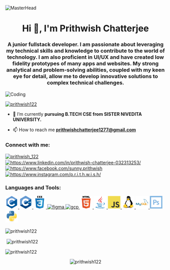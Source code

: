 ![MasterHead](https://user-images.githubusercontent.com/10498744/210012254-234538ff-d198-48aa-8964-37e6fd45d227.gif)
<h1 align="center">Hi 👋, I'm Prithwish Chatterjee</h1>
<h3 align="center">A junior fullstack developer. I am passionate about leveraging my technical skills and knowledge to contribute to the world of technology. I am also proficient in UI/UX and have created low fidelity prototypes of many apps and websites. My strong analytical and problem-solving abilities, coupled with my keen eye for detail, allow me to develop innovative solutions to complex technical challenges.
</h3>
<img align="center" alt="Coding" width="200" src="https://media.tenor.com/DimzPZMypFcAAAAM/laptop.gif">


<p align="left"> <a href="https://github.com/ryo-ma/github-profile-trophy"><img src="https://github-profile-trophy.vercel.app/?username=prithwish122" alt="prithwish122" /></a> </p>
                                         
                                           

- 🌱 I’m currently **pursuing B.TECH CSE from SISTER NIVEDITA UNIVERSITY.**           

- 📫 How to reach me **prithwishchatterjee1277@gmail.com**

<h3 align="left">Connect with me:</h3>
<p align="left">
<a href="https://twitter.com/prithwish_122" target="blank"><img align="center" src="https://raw.githubusercontent.com/rahuldkjain/github-profile-readme-generator/master/src/images/icons/Social/twitter.svg" alt="prithwish_122" height="30" width="40" /></a>
<a href="https://www.linkedin.com/in/prithwish-chatterjee-032313253/" target="blank"><img align="center" src="https://raw.githubusercontent.com/rahuldkjain/github-profile-readme-generator/master/src/images/icons/Social/linked-in-alt.svg" alt="https://www.linkedin.com/in/prithwish-chatterjee-032313253/" height="30" width="40" /></a>
<a href="https://www.facebook.com/sunny.prithwish/" target="blank"><img align="center" src="https://raw.githubusercontent.com/rahuldkjain/github-profile-readme-generator/master/src/images/icons/Social/facebook.svg" alt="https://www.facebook.com/sunny.prithwish" height="30" width="40" /></a>
<a href="https://www.instagram.com/p.r.i.t.h.w.i.s.h/" target="blank"><img align="center" src="https://raw.githubusercontent.com/rahuldkjain/github-profile-readme-generator/master/src/images/icons/Social/instagram.svg" alt="https://www.instagram.com/p.r.i.t.h.w.i.s.h/" height="30" width="40" /></a>
</p>

<h3 align="left">Languages and Tools:</h3>
<p align="left"> <a href="https://www.cprogramming.com/" target="_blank" rel="noreferrer"> <img src="https://raw.githubusercontent.com/devicons/devicon/master/icons/c/c-original.svg" alt="c" width="40" height="40"/> </a> <a href="https://www.w3schools.com/cpp/" target="_blank" rel="noreferrer"> <img src="https://raw.githubusercontent.com/devicons/devicon/master/icons/cplusplus/cplusplus-original.svg" alt="cplusplus" width="40" height="40"/> </a> <a href="https://www.w3schools.com/css/" target="_blank" rel="noreferrer"> <img src="https://raw.githubusercontent.com/devicons/devicon/master/icons/css3/css3-original-wordmark.svg" alt="css3" width="40" height="40"/> </a> <a href="https://www.figma.com/" target="_blank" rel="noreferrer"> <img src="https://www.vectorlogo.zone/logos/figma/figma-icon.svg" alt="figma" width="40" height="40"/> </a> <a href="https://cloud.google.com" target="_blank" rel="noreferrer"> <img src="https://www.vectorlogo.zone/logos/google_cloud/google_cloud-icon.svg" alt="gcp" width="40" height="40"/> </a> <a href="https://www.w3.org/html/" target="_blank" rel="noreferrer"> <img src="https://raw.githubusercontent.com/devicons/devicon/master/icons/html5/html5-original-wordmark.svg" alt="html5" width="40" height="40"/> </a> <a href="https://www.java.com" target="_blank" rel="noreferrer"> <img src="https://raw.githubusercontent.com/devicons/devicon/master/icons/java/java-original.svg" alt="java" width="40" height="40"/> </a> <a href="https://developer.mozilla.org/en-US/docs/Web/JavaScript" target="_blank" rel="noreferrer"> <img src="https://raw.githubusercontent.com/devicons/devicon/master/icons/javascript/javascript-original.svg" alt="javascript" width="40" height="40"/> </a> <a href="https://www.linux.org/" target="_blank" rel="noreferrer"> <img src="https://raw.githubusercontent.com/devicons/devicon/master/icons/linux/linux-original.svg" alt="linux" width="40" height="40"/> </a> <a href="https://www.mysql.com/" target="_blank" rel="noreferrer"> <img src="https://raw.githubusercontent.com/devicons/devicon/master/icons/mysql/mysql-original-wordmark.svg" alt="mysql" width="40" height="40"/> </a> <a href="https://www.photoshop.com/en" target="_blank" rel="noreferrer"> <img src="https://raw.githubusercontent.com/devicons/devicon/master/icons/photoshop/photoshop-line.svg" alt="photoshop" width="40" height="40"/> </a> <a href="https://www.python.org" target="_blank" rel="noreferrer"> <img src="https://raw.githubusercontent.com/devicons/devicon/master/icons/python/python-original.svg" alt="python" width="40" height="40"/> </a> </p>

<p><img align="center" src="https://github-readme-stats.vercel.app/api/top-langs?username=prithwish122&show_icons=true&locale=en&layout=compact" alt="prithwish122" /></p>

<p>&nbsp;<img align="center" src="https://github-readme-stats.vercel.app/api?username=prithwish122&show_icons=true&locale=en" alt="prithwish122" /></p>

<p><img align="center" src="https://github-readme-streak-stats.herokuapp.com/?user=prithwish122&" alt="prithwish122" /></p>


<p align="center"> <img src="https://komarev.com/ghpvc/?username=prithwish122&label=Profile%20views&color=0e75b6&style=flat" alt="prithwish122" /> </p>
                                                                                                                                                                                                 
